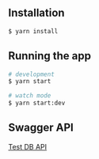 


## Installation

```bash
$ yarn install
```

## Running the app

```bash
# development
$ yarn start

# watch mode
$ yarn start:dev
```

## Swagger API

[Test DB API](http://localhost:3000/api/)
